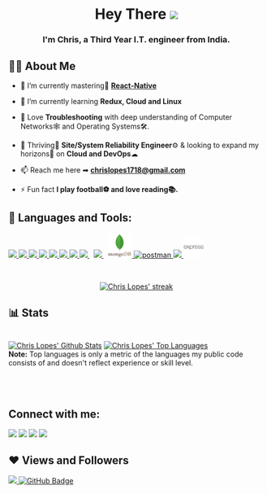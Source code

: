 <!-- <p><a href="#"><img width="100%" height="auto" src="https://ibb.co/yp32jC4" height="175px"/></a></p> -->

<h1 align="center">Hey There <img src="https://raw.githubusercontent.com/MartinHeinz/MartinHeinz/master/wave.gif" width="24px"></h1>
<h3 align="center">I'm <b>Chris</b>, a Third Year I.T. engineer from India.</h3>


## 🙋‍♂️ About Me

- 🔭 I’m currently mastering💯 **[React-Native](https://courses.learncodeonline.in/learn/home/Complete-React-Native-Mobile-App-developer/section/152586/lesson/801636)**

- 🌱 I’m currently learning **Redux, Cloud and Linux** 
  
- 👾 Love **Troubleshooting** with deep understanding of Computer Networks🕸 and Operating Systems🛠.

- 👯 Thriving💪 **Site/System Reliability Engineer**⚙ & looking to expand my horizons🌈 on **Cloud and DevOps**☁

- 📫 Reach me here ➡ **chrislopes1718@gmail.com**

- ⚡ Fun fact **I play football⚽ and love reading📚.**

## 🚀 Languages and Tools:

<p align="left"> 
    <a href="https://reactjs.org/" target="_blank"> <img src="https://img.icons8.com/color/48/000000/react-native.png"/> </a>
    <a href="https://reactnative.dev/" target="_blank"> <img src="https://img.icons8.com/fluency/48/000000/android.png"/> </a>
    <a href="https://developer.mozilla.org/en-US/docs/Web/JavaScript" target="_blank"> <img src="https://img.icons8.com/color/48/000000/javascript.png"/> </a> 
    <a href="https://www.w3.org/html/" target="_blank"> <img src="https://img.icons8.com/color/48/000000/html-5.png"/> </a> 
    <a href="https://www.w3schools.com/css/" target="_blank"> <img src="https://img.icons8.com/color/48/000000/css3.png"/> </a> 
    <a href="https://getbootstrap.com" target="_blank"> <img src="https://img.icons8.com/color/48/000000/bootstrap.png"/> </a> 
    <a href="https://www.python.org" target="_blank"> <img src="https://img.icons8.com/color/48/000000/python.png"/> </a> 
    <a style="padding-right:8px;" href="https://nodejs.org" target="_blank"> <img src="https://img.icons8.com/color/48/000000/nodejs.png"/> </a> 
    <a style="padding-right:8px;" href="https://www.mysql.com/" target="_blank"> <img src="https://img.icons8.com/fluent/50/000000/mysql-logo.png"/> </a>
    <a href="https://www.mongodb.com/" target="_blank"> <img src="https://raw.githubusercontent.com/devicons/devicon/master/icons/mongodb/mongodb-original-wordmark.svg" alt="mongodb" width="48" height="48"/> </a> 
    <a href="https://postman.com" target="_blank"> <img src="https://www.vectorlogo.zone/logos/getpostman/getpostman-icon.svg" alt="postman" width="45" height="45"/> </a>   
    <a href="https://git-scm.com/" target="_blank"> <img src="https://img.icons8.com/color/48/000000/git.png"/> </a> 
    <a href="https://expressjs.com" target="_blank"> <img src="https://raw.githubusercontent.com/devicons/devicon/master/icons/express/express-original-wordmark.svg" alt="express" width="40" height="40"/> </a>
</p>

<!-- [![React Badge](https://img.shields.io/badge/-React-61DBFB?style=for-the-badge&labelColor=black&logo=react&logoColor=61DBFB)](#)  [![Javascript Badge](https://img.shields.io/badge/-Javascript-F0DB4F?style=for-the-badge&labelColor=black&logo=javascript&logoColor=F0DB4F)](#) [![Typescript Badge](https://img.shields.io/badge/-Typescript-007acc?style=for-the-badge&labelColor=black&logo=typescript&logoColor=007acc)](#) [![Nodejs Badge](https://img.shields.io/badge/-Nodejs-3C873A?style=for-the-badge&labelColor=black&logo=node.js&logoColor=3C873A)](#) [![GraphQL Badge](https://img.shields.io/badge/-GraphQl-e535ab?style=for-the-badge&labelColor=black&logo=node.js&logoColor=e535ab)](#) -->
<br/>

<p align="center">
    <a href="https://github.com/chickenCHRISpy/github-readme-streak-stats">
        <img title="🔥 Get streak stats for your profile at git.io/streak-stats" alt="Chris Lopes' streak" src="https://github-readme-streak-stats.herokuapp.com/?user=chickenCHRISpy&theme=black-ice&hide_border=true&stroke=0000&background=060A0CD0"/>
    </a>
</p>

## 📊 Stats

  <br/>
    <a href="https://github.com/chickenCHRISpy/github-readme-stats"><img alt="Chris Lopes' Github Stats" src="https://github-readme-stats.vercel.app/api?username=chickenCHRISpy&show_icons=true&count_private=true&theme=react&hide_border=true&bg_color=0D1117" /></a>
  <a href="https://github.com/chickenCHRISpy/github-readme-stats"><img alt="Chris Lopes' Top Languages" src="https://github-readme-stats.vercel.app/api/top-langs/?username=chickenCHRISpy&langs_count=8&count_private=true&layout=compact&theme=react&hide_border=true&bg_color=0D1117" /></a>
  <br/>
  <b>Note:</b> Top languages is only a metric of the languages my public code consists of and doesn't reflect experience or skill level.


<br/>
<br/>

<!-- <a href="https://github.com/chickenCHRISpy/github-readme-activity-graph"><img alt="Chris Lopes' Activity Graph" src="https://activity-graph.herokuapp.com/graph?username=chickenCHRISpy&bg_color=0D1117&color=5BCDEC&line=5BCDEC&point=FFFFFF&hide_border=true" /></a> -->

<br/>
<br/>

## Connect with me:
<p align="left">

<a href = "https://www.linkedin.com/in/chris-lopes-10ab071a1/"><img src="https://img.icons8.com/fluent/48/000000/linkedin.png"/></a>
<a href = "https://twitter.com/chickenchrispy9"><img src="https://img.icons8.com/fluent/48/000000/twitter.png"/></a>
<a href = "https://www.instagram.com/chrisl_18/"><img src="https://img.icons8.com/fluent/48/000000/instagram-new.png"/></a>
<a href = "mailto:chrislopes1718@gmail.com"><img src="https://img.icons8.com/external-justicon-flat-justicon/48/000000/external-email-notifications-justicon-flat-justicon.png"/></a>


</p>

## ❤ Views and Followers
<a href="https://github.com/Meghna-DAS/github-profile-views-counter">
    <img src="https://komarev.com/ghpvc/?username=chickenCHRISpy">
</a>
<a href="https://github.com/chickenCHRISpy?tab=followers"><img src="https://img.shields.io/github/followers/chickenCHRISpy?label=Followers&style=social" alt="GitHub Badge"></a>
